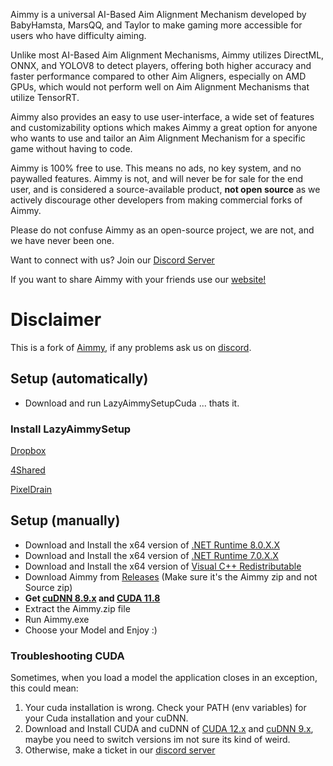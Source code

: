 Aimmy is a universal AI-Based Aim Alignment Mechanism developed by BabyHamsta, MarsQQ, and Taylor to make gaming more accessible for users who have difficulty aiming.

Unlike most AI-Based Aim Alignment Mechanisms, Aimmy utilizes DirectML, ONNX, and YOLOV8 to detect players, offering both higher accuracy and faster performance compared to other Aim Aligners, especially on AMD GPUs, which would not perform well on Aim Alignment Mechanisms that utilize TensorRT.

Aimmy also provides an easy to use user-interface, a wide set of features and customizability options which makes Aimmy a great option for anyone who wants to use and tailor an Aim Alignment Mechanism for a specific game without having to code.

Aimmy is 100% free to use. This means no ads, no key system, and no paywalled features. Aimmy is not, and will never be for sale for the end user, and is considered a source-available product, **not open source** as we actively discourage other developers from making commercial forks of Aimmy.

Please do not confuse Aimmy as an open-source project, we are not, and we have never been one.

Want to connect with us? Join our [Discord Server](https://discord.gg/aimmy)

If you want to share Aimmy with your friends use our [website!](https://aimmy.dev/)

# Disclaimer
This is a fork of [Aimmy](https://github.com/Babyhamsta/Aimmy/), if any problems ask us on [discord](discord.gg/aimmy).

## Setup (automatically)
- Download and run LazyAimmySetupCuda ... thats it.

### Install LazyAimmySetup

[Dropbox](https://www.dropbox.com/scl/fi/71q6i4tobemhcrnh7grg9/LazyAimmysetup-cuda.exe?rlkey=glk14p4defjo5tb8rxwpw735c&st=f3l306co&dl=0)

[4Shared](https://www.4shared.com/file/BLgGbPR8jq/LazyAimmysetup_cuda.html)

[PixelDrain](https://pixeldrain.com/u/UytUP5hV)


## Setup (manually)
- Download and Install the x64 version of [.NET Runtime 8.0.X.X](https://dotnet.microsoft.com/en-us/download/dotnet/thank-you/runtime-desktop-8.0.2-windows-x64-installer)
- Download and Install the x64 version of [.NET Runtime 7.0.X.X](https://dotnet.microsoft.com/en-us/download/dotnet/thank-you/runtime-desktop-7.0.20-windows-x64-installer)
- Download and Install the x64 version of [Visual C++ Redistributable](https://aka.ms/vs/17/release/vc_redist.x64.exe)
- Download Aimmy from [Releases](https://github.com/TaylorIsBlue/Aimmy-CUDA/releases) (Make sure it's the Aimmy zip and not Source zip)
- **Get [cuDNN 8.9.x](https://developer.nvidia.com/rdp/cudnn-archive) and [CUDA 11.8](https://developer.nvidia.com/cuda-11-8-0-download-archive)**
- Extract the Aimmy.zip file
- Run Aimmy.exe
- Choose your Model and Enjoy :)
### Troubleshooting CUDA
Sometimes, when you load a model the application closes in an exception, this could mean:
1. Your cuda installation is wrong. Check your PATH (env variables) for your Cuda installation and your cuDNN.
2. Download and Install CUDA and cuDNN of [CUDA 12.x](https://developer.nvidia.com/cuda-downloads) and [cuDNN 9.x](https://developer.nvidia.com/cudnn-downloads), maybe you need to switch versions im not sure its kind of weird.
3. Otherwise, make a ticket in our [discord server](discord.gg/aimmy)
